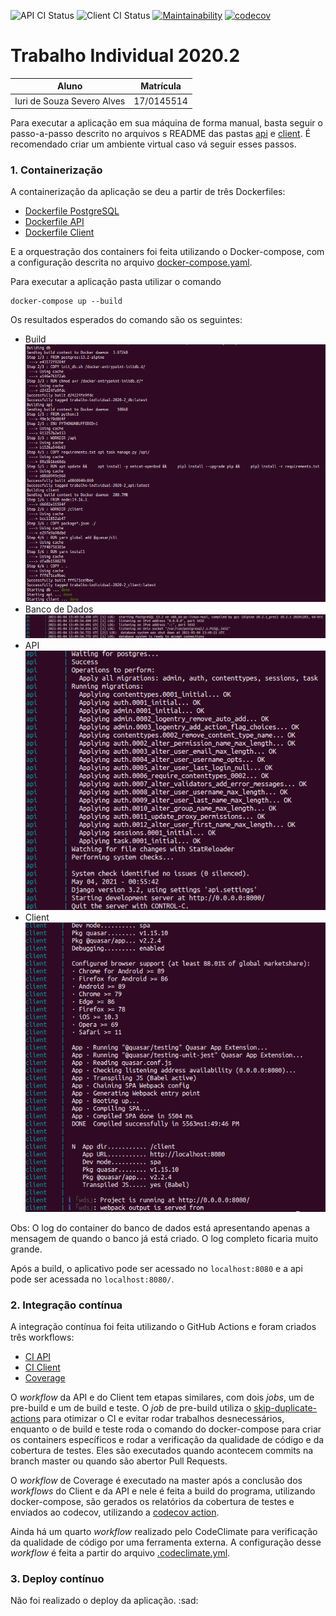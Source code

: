 ![API CI Status](https://github.com/iurisevero/Trabalho-Individual-2020-2/actions/workflows/api-ci.yml/badge.svg) ![Client CI Status](https://github.com/iurisevero/Trabalho-Individual-2020-2/actions/workflows/client-ci.yml/badge.svg) [![Maintainability](https://api.codeclimate.com/v1/badges/215b8d2a499a2f5503b3/maintainability)](https://codeclimate.com/github/iurisevero/Trabalho-Individual-2020-2/maintainability) [![codecov](https://codecov.io/gh/iurisevero/Trabalho-Individual-2020-2/branch/master/graph/badge.svg?token=VRZ74LJ3AD)](https://codecov.io/gh/iurisevero/Trabalho-Individual-2020-2)

# Trabalho Individual 2020.2

| Aluno | Matrícula |
| --- | --- |
| Iuri de Souza Severo Alves | 17/0145514 |

Para executar a aplicação em sua máquina de forma manual, basta seguir o passo-a-passo descrito no arquivos s README das pastas [api](./api/README.md) e [client](./client/README.md). É recomendado criar um ambiente virtual caso vá seguir esses passos.

### 1. Containerização

A containerização da aplicação se deu a partir de três Dockerfiles:
* [Dockerfile PostgreSQL](./api/postgresql/Postgresql.Dockerfile)
* [Dockerfile API](./api/Django.Dockerfile)
* [Dockerfile Client](./client/Quasar.Dockerfile)

E a orquestração dos containers foi feita utilizando o Docker-compose, com a configuração descrita no arquivo [docker-compose.yaml](./docker-compose.yaml).

Para executar a aplicação pasta utilizar o comando
```
docker-compose up --build
```

Os resultados esperados do comando são os seguintes:
* Build
![docker-compose build](./images/build.png)
* Banco de Dados
![db container log](./images/db_log.png)
* API
![api container log](./images/api_log.png)
* Client
![client container log](./images/client_log.png)

Obs: O log do container do banco de dados está apresentando apenas a mensagem de quando o banco já está criado. O log completo ficaria muito grande.

Após a build, o aplicativo pode ser acessado no `localhost:8080` e a api pode ser acessada no `localhost:8080/`.

### 2. Integração contínua

A integração contínua foi feita utilizando o GitHub Actions e foram criados três workflows:
* [CI API](./.github/workflows/api-ci.yml)
* [CI Client](./.github/workflows/client-ci.yml)
* [Coverage](./.github/workflows/coverage.yml)

O _workflow_ da API e do Client tem etapas similares, com dois _jobs_, um de pre-build e um de build e teste. O _job_ de pre-build utiliza o [skip-duplicate-actions](https://github.com/fkirc/skip-duplicate-actions) para otimizar o CI e evitar rodar trabalhos desnecessários, enquanto o de build e teste roda o comando do docker-compose para criar os containers específicos e rodar a verificação da qualidade de código e da cobertura de testes. Eles são executados quando acontecem commits na branch master ou quando são abertor Pull Requests.

O _workflow_ de Coverage é executado na master após a conclusão dos _workflows_ do Client e da API e nele é feita a build do programa, utilizando docker-compose, são gerados os relatórios da cobertura de testes e enviados ao codecov, utilizando a [codecov action](codecov/codecov-action).

Ainda há um quarto _workflow_ realizado pelo CodeClimate para verificação da qualidade de código por uma ferramenta externa. A configuração desse _workflow_ é feita a partir do arquivo [.codeclimate.yml](./.codeclimate.yml).

### 3. Deploy contínuo

Não foi realizado o deploy da aplicação. :sad: